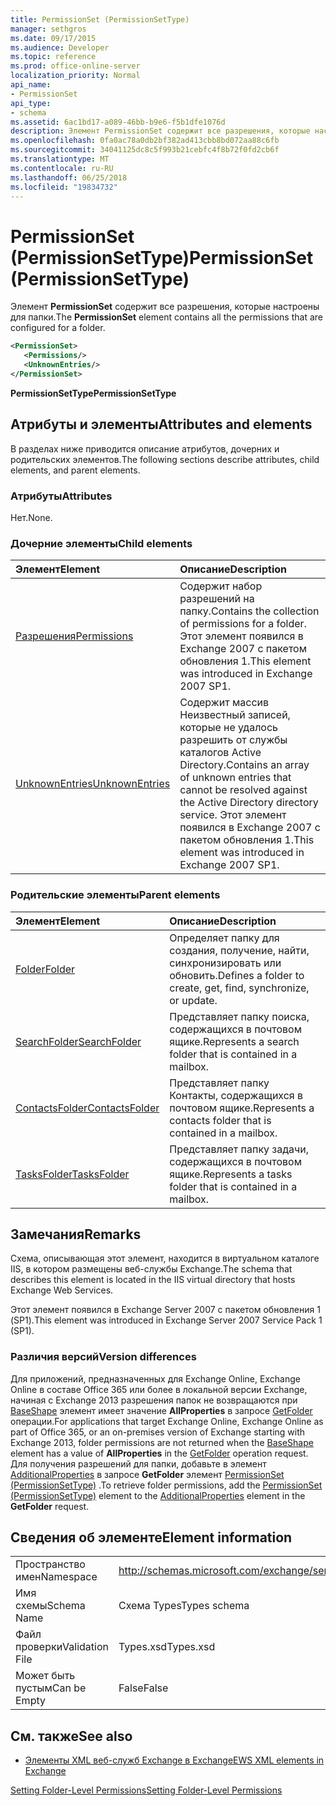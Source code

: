```yaml
---
title: PermissionSet (PermissionSetType)
manager: sethgros
ms.date: 09/17/2015
ms.audience: Developer
ms.topic: reference
ms.prod: office-online-server
localization_priority: Normal
api_name:
- PermissionSet
api_type:
- schema
ms.assetid: 6ac1bd17-a089-46bb-b9e6-f5b1dfe1076d
description: Элемент PermissionSet содержит все разрешения, которые настроены для папки.
ms.openlocfilehash: 0fa0ac78a0db2bf382ad413cbb8bd072aa88c6fb
ms.sourcegitcommit: 34041125dc8c5f993b21cebfc4f8b72f0fd2cb6f
ms.translationtype: MT
ms.contentlocale: ru-RU
ms.lasthandoff: 06/25/2018
ms.locfileid: "19834732"
---
```

# <a name="permissionset-permissionsettype"></a><span data-ttu-id="8a97d-103">PermissionSet (PermissionSetType)</span><span class="sxs-lookup"><span data-stu-id="8a97d-103">PermissionSet (PermissionSetType)</span></span>

<span data-ttu-id="8a97d-104">Элемент **PermissionSet** содержит все разрешения, которые настроены для папки.</span><span class="sxs-lookup"><span data-stu-id="8a97d-104">The **PermissionSet** element contains all the permissions that are configured for a folder.</span></span> 
  
```XML
<PermissionSet>
   <Permissions/>
   <UnknownEntries/>
</PermissionSet>
```

 <span data-ttu-id="8a97d-105">**PermissionSetType**</span><span class="sxs-lookup"><span data-stu-id="8a97d-105">**PermissionSetType**</span></span>
## <a name="attributes-and-elements"></a><span data-ttu-id="8a97d-106">Атрибуты и элементы</span><span class="sxs-lookup"><span data-stu-id="8a97d-106">Attributes and elements</span></span>

<span data-ttu-id="8a97d-107">В разделах ниже приводится описание атрибутов, дочерних и родительских элементов.</span><span class="sxs-lookup"><span data-stu-id="8a97d-107">The following sections describe attributes, child elements, and parent elements.</span></span>
  
### <a name="attributes"></a><span data-ttu-id="8a97d-108">Атрибуты</span><span class="sxs-lookup"><span data-stu-id="8a97d-108">Attributes</span></span>

<span data-ttu-id="8a97d-109">Нет.</span><span class="sxs-lookup"><span data-stu-id="8a97d-109">None.</span></span>
  
### <a name="child-elements"></a><span data-ttu-id="8a97d-110">Дочерние элементы</span><span class="sxs-lookup"><span data-stu-id="8a97d-110">Child elements</span></span>

|<span data-ttu-id="8a97d-111">**Элемент**</span><span class="sxs-lookup"><span data-stu-id="8a97d-111">**Element**</span></span>|<span data-ttu-id="8a97d-112">**Описание**</span><span class="sxs-lookup"><span data-stu-id="8a97d-112">**Description**</span></span>|
|:-----|:-----|
|[<span data-ttu-id="8a97d-113">Разрешения</span><span class="sxs-lookup"><span data-stu-id="8a97d-113">Permissions</span></span>](permissions.md) <br/> |<span data-ttu-id="8a97d-114">Содержит набор разрешений на папку.</span><span class="sxs-lookup"><span data-stu-id="8a97d-114">Contains the collection of permissions for a folder.</span></span> <span data-ttu-id="8a97d-115">Этот элемент появился в Exchange 2007 с пакетом обновления 1.</span><span class="sxs-lookup"><span data-stu-id="8a97d-115">This element was introduced in Exchange 2007 SP1.</span></span>  <br/> |
|[<span data-ttu-id="8a97d-116">UnknownEntries</span><span class="sxs-lookup"><span data-stu-id="8a97d-116">UnknownEntries</span></span>](unknownentries.md) <br/> |<span data-ttu-id="8a97d-117">Содержит массив Неизвестный записей, которые не удалось разрешить от службы каталогов Active Directory.</span><span class="sxs-lookup"><span data-stu-id="8a97d-117">Contains an array of unknown entries that cannot be resolved against the Active Directory directory service.</span></span> <span data-ttu-id="8a97d-118">Этот элемент появился в Exchange 2007 с пакетом обновления 1.</span><span class="sxs-lookup"><span data-stu-id="8a97d-118">This element was introduced in Exchange 2007 SP1.</span></span>  <br/> |
   
### <a name="parent-elements"></a><span data-ttu-id="8a97d-119">Родительские элементы</span><span class="sxs-lookup"><span data-stu-id="8a97d-119">Parent elements</span></span>

|<span data-ttu-id="8a97d-120">**Элемент**</span><span class="sxs-lookup"><span data-stu-id="8a97d-120">**Element**</span></span>|<span data-ttu-id="8a97d-121">**Описание**</span><span class="sxs-lookup"><span data-stu-id="8a97d-121">**Description**</span></span>|
|:-----|:-----|
|[<span data-ttu-id="8a97d-122">Folder</span><span class="sxs-lookup"><span data-stu-id="8a97d-122">Folder</span></span>](folder.md) <br/> |<span data-ttu-id="8a97d-123">Определяет папку для создания, получение, найти, синхронизировать или обновить.</span><span class="sxs-lookup"><span data-stu-id="8a97d-123">Defines a folder to create, get, find, synchronize, or update.</span></span>  <br/> |
|[<span data-ttu-id="8a97d-124">SearchFolder</span><span class="sxs-lookup"><span data-stu-id="8a97d-124">SearchFolder</span></span>](searchfolder.md) <br/> |<span data-ttu-id="8a97d-125">Представляет папку поиска, содержащихся в почтовом ящике.</span><span class="sxs-lookup"><span data-stu-id="8a97d-125">Represents a search folder that is contained in a mailbox.</span></span>  <br/> |
|[<span data-ttu-id="8a97d-126">ContactsFolder</span><span class="sxs-lookup"><span data-stu-id="8a97d-126">ContactsFolder</span></span>](contactsfolder.md) <br/> |<span data-ttu-id="8a97d-127">Представляет папку Контакты, содержащихся в почтовом ящике.</span><span class="sxs-lookup"><span data-stu-id="8a97d-127">Represents a contacts folder that is contained in a mailbox.</span></span>  <br/> |
|[<span data-ttu-id="8a97d-128">TasksFolder</span><span class="sxs-lookup"><span data-stu-id="8a97d-128">TasksFolder</span></span>](tasksfolder.md) <br/> |<span data-ttu-id="8a97d-129">Представляет папку задачи, содержащихся в почтовом ящике.</span><span class="sxs-lookup"><span data-stu-id="8a97d-129">Represents a tasks folder that is contained in a mailbox.</span></span>  <br/> |
   
## <a name="remarks"></a><span data-ttu-id="8a97d-130">Замечания</span><span class="sxs-lookup"><span data-stu-id="8a97d-130">Remarks</span></span>

<span data-ttu-id="8a97d-131">Схема, описывающая этот элемент, находится в виртуальном каталоге IIS, в котором размещены веб-службы Exchange.</span><span class="sxs-lookup"><span data-stu-id="8a97d-131">The schema that describes this element is located in the IIS virtual directory that hosts Exchange Web Services.</span></span>
  
<span data-ttu-id="8a97d-132">Этот элемент появился в Exchange Server 2007 с пакетом обновления 1 (SP1).</span><span class="sxs-lookup"><span data-stu-id="8a97d-132">This element was introduced in Exchange Server 2007 Service Pack 1 (SP1).</span></span>
  
### <a name="version-differences"></a><span data-ttu-id="8a97d-133">Различия версий</span><span class="sxs-lookup"><span data-stu-id="8a97d-133">Version differences</span></span>

<span data-ttu-id="8a97d-134">Для приложений, предназначенных для Exchange Online, Exchange Online в составе Office 365 или более в локальной версии Exchange, начиная с Exchange 2013 разрешения папок не возвращаются при [BaseShape](baseshape.md) элемент имеет значение **AllProperties** в запросе [GetFolder](getfolder-operation.md) операции.</span><span class="sxs-lookup"><span data-stu-id="8a97d-134">For applications that target Exchange Online, Exchange Online as part of Office 365, or an on-premises version of Exchange starting with Exchange 2013, folder permissions are not returned when the [BaseShape](baseshape.md) element has a value of **AllProperties** in the [GetFolder](getfolder-operation.md) operation request.</span></span> <span data-ttu-id="8a97d-135">Для получения разрешений для папки, добавьте в элемент [AdditionalProperties](additionalproperties.md) в запросе **GetFolder** элемент [PermissionSet (PermissionSetType)](permissionset-permissionsettype.md) .</span><span class="sxs-lookup"><span data-stu-id="8a97d-135">To retrieve folder permissions, add the [PermissionSet (PermissionSetType)](permissionset-permissionsettype.md) element to the [AdditionalProperties](additionalproperties.md) element in the **GetFolder** request.</span></span> 
  
## <a name="element-information"></a><span data-ttu-id="8a97d-136">Сведения об элементе</span><span class="sxs-lookup"><span data-stu-id="8a97d-136">Element information</span></span>

|||
|:-----|:-----|
|<span data-ttu-id="8a97d-137">Пространство имен</span><span class="sxs-lookup"><span data-stu-id="8a97d-137">Namespace</span></span>  <br/> |http://schemas.microsoft.com/exchange/services/2006/types  <br/> |
|<span data-ttu-id="8a97d-138">Имя схемы</span><span class="sxs-lookup"><span data-stu-id="8a97d-138">Schema Name</span></span>  <br/> |<span data-ttu-id="8a97d-139">Схема Types</span><span class="sxs-lookup"><span data-stu-id="8a97d-139">Types schema</span></span>  <br/> |
|<span data-ttu-id="8a97d-140">Файл проверки</span><span class="sxs-lookup"><span data-stu-id="8a97d-140">Validation File</span></span>  <br/> |<span data-ttu-id="8a97d-141">Types.xsd</span><span class="sxs-lookup"><span data-stu-id="8a97d-141">Types.xsd</span></span>  <br/> |
|<span data-ttu-id="8a97d-142">Может быть пустым</span><span class="sxs-lookup"><span data-stu-id="8a97d-142">Can be Empty</span></span>  <br/> |<span data-ttu-id="8a97d-143">False</span><span class="sxs-lookup"><span data-stu-id="8a97d-143">False</span></span>  <br/> |
   
## <a name="see-also"></a><span data-ttu-id="8a97d-144">См. также</span><span class="sxs-lookup"><span data-stu-id="8a97d-144">See also</span></span>



- [<span data-ttu-id="8a97d-145">Элементы XML веб-служб Exchange в Exchange</span><span class="sxs-lookup"><span data-stu-id="8a97d-145">EWS XML elements in Exchange</span></span>](ews-xml-elements-in-exchange.md)


[<span data-ttu-id="8a97d-146">Setting Folder-Level Permissions</span><span class="sxs-lookup"><span data-stu-id="8a97d-146">Setting Folder-Level Permissions</span></span>](http://msdn.microsoft.com/library/c7530e86-5112-401c-b10a-9c054ae59f07%28Office.15%29.aspx)

